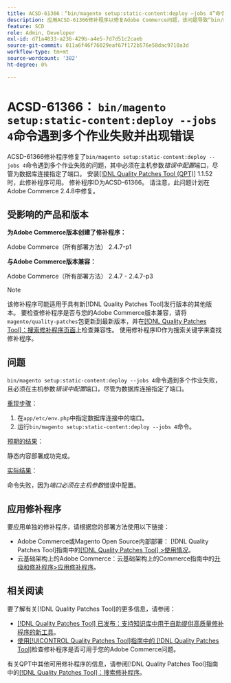 ```yaml
---
title: ACSD-61366：“bin/magento setup:static-content:deploy —jobs 4”命令遇到多个作业失败并出现错误
description: 应用ACSD-61366修补程序以修复Adobe Commerce问题，该问题导致“bin/magento setup:static-content:deploy —jobs 4”命令遇到多个作业失败，并且必须在主机参数*错误中配置*Port，尽管为数据库连接指定了端口。
feature: SCD
role: Admin, Developer
exl-id: d71a4833-a236-429b-a4e5-7d7d51c2caeb
source-git-commit: 011a6f46f76029eaf67f172b576e58dac9710a3d
workflow-type: tm+mt
source-wordcount: '382'
ht-degree: 0%

---
```


# ACSD-61366： `bin/magento setup:static-content:deploy --jobs 4`命令遇到多个作业失败并出现错误

ACSD-61366修补程序修复了`bin/magento setup:static-content:deploy --jobs 4`命令遇到多个作业失败的问题，其中必须在主机参数&#x200B;*错误中配置*&#x200B;端口，尽管为数据库连接指定了端口。 安装[[!DNL Quality Patches Tool (QPT)]](https://experienceleague.adobe.com/zh-hans/docs/commerce-operations/tools/quality-patches-tool/quality-patches-tool-to-self-serve-quality-patches) 1.1.52时，此修补程序可用。 修补程序ID为ACSD-61366。 请注意，此问题计划在Adobe Commerce 2.4.8中修复。

## 受影响的产品和版本

**为Adobe Commerce版本创建了修补程序：**

Adobe Commerce（所有部署方法） 2.4.7-p1

**与Adobe Commerce版本兼容：**

Adobe Commerce（所有部署方法） 2.4.7 - 2.4.7-p3

>[!NOTE]
>
>该修补程序可能适用于具有新[!DNL Quality Patches Tool]发行版本的其他版本。 要检查修补程序是否与您的Adobe Commerce版本兼容，请将`magento/quality-patches`包更新到最新版本，并在[[!DNL Quality Patches Tool]：搜索修补程序页面](https://experienceleague.adobe.com/tools/commerce-quality-patches/index.html?lang=zh-Hans)上检查兼容性。 使用修补程序ID作为搜索关键字来查找修补程序。

## 问题

`bin/magento setup:static-content:deploy --jobs 4`命令遇到多个作业失败，且必须在主机参数&#x200B;*错误中配置*&#x200B;端口，尽管为数据库连接指定了端口。

<u>重现步骤</u>：

1. 在`app/etc/env.php`中指定数据库连接中的端口。
1. 运行`bin/magento setup:static-content:deploy --jobs 4`命令。

<u>预期的结果</u>：

静态内容部署成功完成。

<u>实际结果</u>：

命令失败，因为&#x200B;*端口必须在主机参数*&#x200B;错误中配置。

## 应用修补程序

要应用单独的修补程序，请根据您的部署方法使用以下链接：

* Adobe Commerce或Magento Open Source内部部署： [!DNL Quality Patches Tool]指南中的[[!DNL Quality Patches Tool] >使用情况](/help/tools/quality-patches-tool/usage.md)。
* 云基础架构上的Adobe Commerce：云基础架构上的Commerce指南中的[升级和修补程序>应用修补程序](https://experienceleague.adobe.com/docs/commerce-cloud-service/user-guide/develop/upgrade/apply-patches.html?lang=zh-Hans)。

## 相关阅读

要了解有关[!DNL Quality Patches Tool]的更多信息，请参阅：

* [[!DNL Quality Patches Tool] 已发布：支持知识库中用于自助提供高质量修补程序的新工具](https://experienceleague.adobe.com/zh-hans/docs/commerce-operations/tools/quality-patches-tool/quality-patches-tool-to-self-serve-quality-patches)。
* [使用[!UICONTROL Quality Patches Tool]指南中的 [!DNL Quality Patches Tool]](/help/tools/quality-patches-tool/patches-available-in-qpt/check-patch-for-magento-issue-with-magento-quality-patches.md)检查修补程序是否可用于您的Adobe Commerce问题。


有关QPT中其他可用修补程序的信息，请参阅[!DNL Quality Patches Tool]指南中的[[!DNL Quality Patches Tool]：搜索修补程序](https://experienceleague.adobe.com/tools/commerce-quality-patches/index.html?lang=zh-Hans)。
